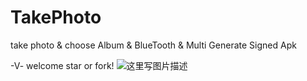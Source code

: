 # TakePhoto
take photo &amp; choose Album &amp; BlueTooth &amp; Multi Generate Signed Apk

-V- welcome star or fork!
![这里写图片描述](http://img.blog.csdn.net/20170302104747314?watermark/2/text/aHR0cDovL2Jsb2cuY3Nkbi5uZXQvZ2tra18x/font/5a6L5L2T/fontsize/400/fill/I0JBQkFCMA==/dissolve/70/gravity/SouthEast)
